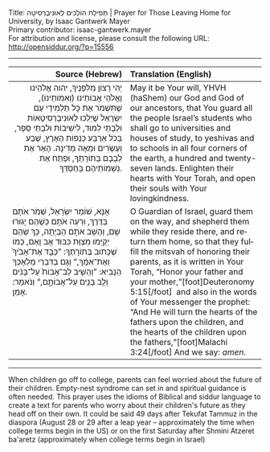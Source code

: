 <html>
<head></head>
<body>
Title: תְּפִילַת הוֹלְכִים לְאוּנִיבֶרְסִיטָה | Prayer for Those Leaving Home for University, by Isaac Gantwerk Mayer<br />
Primary contributor: isaac-gantwerk.mayer<br />
For attribution and license, please consult the following URL: <a href="http://opensiddur.org/?p=15556">http://opensiddur.org/?p=15556</a>
<p />
<hr />

<table style="margin-left: auto;margin-right: auto;" class="draggable">
<thead><tr><th id="x" style="text-align: right;">Source (Hebrew)</th><th style="text-align: left;">Translation (English)</th></tr></thead>
<tbody>
<tr><td style="vertical-align:top;" width="46%">
<div class="liturgy" lang="he" style="text-align: right;">
יְהִי רָצוֹן מִלּפָנֶיךָ, 
יהוה אֱלֹהֵינוּ וֶאֱלֹהַי אֲבוֹתֵינוּ (וְאִמּוֹתֵינוּ), 
שֶׁתִּשְׁמֹר אֶת כׇּל תַּלְמִידֵי עַם יִשְׂרָאֵל 
שֶׁיֵּלְכוּ לְאוּנִיבֶרְסִיטָאוֹת וּלְבָתֵּי לִמּוּד, 
לִישִׁיבוֹת וּלבָתֵּי סֵפֶר, 
בְּכֹל אַרְבַּע כַּנְפוֹת הָאָרֶץ, 
שֶׁבַע וְעֶשְׂרִים וּמֵאָה מְדִינָה. 
הָאֵר אֶת לְבָבָם בְּתוֹרָתֶךָ, 
וּפְתַח אֶת נִשְׁמוֹתֵיהֶם בְּחַסְדֵּךְ. 
</span></div></td>

<td style="vertical-align:top;" width="53%"><div class="english" lang="en">
May it be Your will, 
YHVH (haShem) our God and God of our ancestors,
that You guard all the people Israel’s students 
who shall go to universities and houses of study, 
to yeshivas and to schools 
in all four corners of the earth, 
a hundred and twenty-seven lands. 
Enlighten their hearts with Your Torah, 
and open their souls with Your lovingkindness. 
</div></td></tr>


<tr><td style="vertical-align:top;" width="46%">
<div class="liturgy" lang="he">
אָנָּא, שׁוֹמֵר יִשְׂרָאֵל, 
שְׁמֹר אֹתָם בַּדֶּרֶךְ, 
וּרְעֵה אֹתָם כְּשֶׁהֵם יָגוּרוּ שָׁם, 
וְהָשֵׁב אֹתָם הַבַּיְתָה, 
כָּךְ שֶׁהֵם יְקַיְּמוּ מִצְוַּת כִּבּוּד אָב וָאֵם, 
כְּמוֹ שֶׁכָּתוּב בְּתוֹרָתֶךָ: 
”כַּבֵּ֤ד אֶת־אָבִ֙יךָ֙ וְאֶת־אִמֶּ֔ךָ,“ 
וְגָּם בְּדִּבְרֵי מַלְאָכְךָ הַנָּבִיא: 
”וְהֵשִׁ֤יב לֵב־אָבוֹת֙ עַל־בָּנִ֔ים 
וְלֵ֥ב בָּנִ֖ים עַל־אֲבוֹתָ֑ם,“ 
וְנֹאמַר: אָמֵן.
</span></div></td>

<td style="vertical-align:top;" width="53%"><div class="english" lang="en">
O Guardian of Israel, 
guard them on the way, 
and shepherd them while they reside there, 
and return them home, 
so that they fulfill the mitsvah of honoring their parents, 
as it is written in Your Torah, 
“Honor your father and your mother,”[foot]Deuteronomy 5:15[/foot]&nbsp;
and also in the words of Your messenger the prophet: 
“And He will turn the hearts of the fathers upon the children, 
and the hearts of the children upon the fathers,”[foot]Malachi 3:24[/foot] 
And we say: <em>amen</em>.
</div></td>
</tr>
</tbody></table>

<hr />

When children go off to college, parents can feel worried about the future of their children. Empty-nest syndrome can set in and spiritual guidance is often needed. This prayer uses the idioms of Biblical and siddur language to create a text for parents who worry about their children's future as they head off on their own. It could be said 49 days after Tekufat Tammuz in the diaspora (August 28 or 29 after a leap year – approximately the time when college terms begin in the US) or on the first Saturday after Shmini Atzeret ba'aretz (approximately when college terms begin in Israel)
</body>
</html>